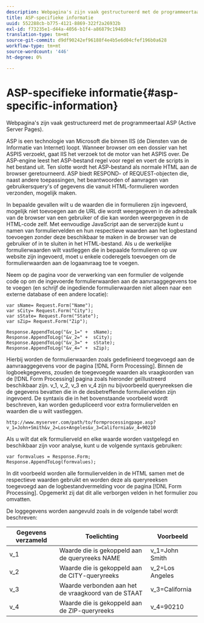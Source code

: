 ```yaml
---
description: Webpagina's zijn vaak gestructureerd met de programmeertaal ASP (Active Server Pages).
title: ASP-specifieke informatie
uuid: 552288cb-b775-4121-8869-322f2a26932b
exl-id: f73235e1-d44a-4056-b1f4-a86879c19483
translation-type: tm+mt
source-git-commit: d9df90242ef96188f4e4b5e6d04cfef196b0a628
workflow-type: tm+mt
source-wordcount: '446'
ht-degree: 0%

---
```


# ASP-specifieke informatie{#asp-specific-information}

Webpagina&#39;s zijn vaak gestructureerd met de programmeertaal ASP (Active Server Pages).

ASP is een technologie van Microsoft die binnen IIS (de Diensten van de Informatie van Internet) loopt. Wanneer browser om een dossier van het ASPIS verzoekt, gaat IIS het verzoek tot de motor van het ASPIS over. De ASP-engine leest het ASP-bestand regel voor regel en voert de scripts in het bestand uit. Ten slotte wordt het ASP-bestand als normale HTML aan de browser geretourneerd. ASP biedt RESPOND- of REQUEST-objecten die, naast andere toepassingen, het beantwoorden of aanvragen van gebruikersquery&#39;s of gegevens die vanuit HTML-formulieren worden verzonden, mogelijk maken.

In bepaalde gevallen wilt u de waarden die in formulieren zijn ingevoerd, mogelijk niet toevoegen aan de URL die wordt weergegeven in de adresbalk van de browser van een gebruiker of die kan worden weergegeven in de HTML-code zelf. Met eenvoudige JavaScript aan de serverzijde kunt u namen van formuliervelden en hun respectieve waarden aan het logbestand toevoegen zonder deze beschikbaar te maken in de browser van de gebruiker of in te sluiten in het HTML-bestand. Als u de werkelijke formulierwaarden wilt vastleggen die in bepaalde formulieren op uw website zijn ingevoerd, moet u enkele coderegels toevoegen om de formulierwaarden aan de logaanvraag toe te voegen.

Neem op de pagina voor de verwerking van een formulier de volgende code op om de ingevoerde formulierwaarden aan de aanvraaggegevens toe te voegen (en schrijf de ingediende formulierwaarden niet alleen naar een externe database of een andere locatie):

```
var sName= Request.Form("Name"); 
var sCity= Request.Form("City"); 
var sState= Request.Form("State"); 
var sZip= Request.Form("Zip"); 
 
Response.AppendToLog("&v_1=" +  sName); 
Response.AppendToLog("&v_2=" +  sCity); 
Response.AppendToLog("&v_3=" +  sState); 
Response.AppendToLog("&v_4=" +  sZip);
```

Hierbij worden de formulierwaarden zoals gedefinieerd toegevoegd aan de aanvraaggegevens voor de pagina [!DNL Form Processing]. Binnen de logboekgegevens, zouden de toegevoegde waarden als vraagkoorden van de [!DNL Form Processing] pagina zoals hieronder geïllustreerd beschikbaar zijn. v_1, v_2, v_3 en v_4 zijn nu bijvoorbeeld queryreeksen die de gegevens bevatten die in de desbetreffende formuliervelden zijn ingevoerd. De syntaxis die in het bovenstaande voorbeeld wordt beschreven, kan worden gedupliceerd voor extra formuliervelden en waarden die u wilt vastleggen.

```
http://www.myserver.com/path/to/formprocessingpage.asp?v_1=John+Smith&v_2=Los+Angeles&v_3=California&v_4=90210
```

Als u wilt dat elk formulierveld en elke waarde worden vastgelegd en beschikbaar zijn voor analyse, kunt u de volgende syntaxis gebruiken:

```
var formvalues = Response.Form; 
Response.AppendToLog(formvalues); 
```

In dit voorbeeld worden alle formuliervelden in de HTML samen met de respectieve waarden gebruikt en worden deze als queryreeksen toegevoegd aan de logbestandvermelding voor de pagina [!DNL Form Processing]. Opgemerkt zij dat dit alle verborgen velden in het formulier zou omvatten.

De loggegevens worden aangevuld zoals in de volgende tabel wordt beschreven:

| Gegevens verzameld | Toelichting | Voorbeeld |
|---|---|---|
| v_1 | Waarde die is gekoppeld aan de queryreeks NAME | v_1=John Smith |
| v_2 | Waarde die is gekoppeld aan de CITY-queryreeks | v_2=Los Angeles |
| v_3 | Waarde verbonden aan het de vraagkoord van de STAAT | v_3=California |
| v_4 | Waarde die is gekoppeld aan de ZIP-queryreeks | v_4=90210 |
